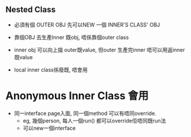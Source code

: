 ## Nested Class
- 必須有個 OUTER OBJ 先可以NEW 一個 INNER'S CLASS' OBJ
- 靠個OBJ 去生產Inner 既obj, 唔係靠個outer class
- inner obj 可以向上搵 outer既value, 但outer 生產完inner 唔可以用返inner 既value

- local inner class係廢既, 唔會用

# Anonymous Inner Class 會用
- 同一interface page入面, 同一個method 可以有唔同override.
  - eg, 幾個person, 每人一個run() 都可以override佢唔同既run法
  - 可以new一個interface